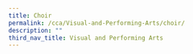 ```yaml
---
title: Choir
permalink: /cca/Visual-and-Performing-Arts/choir/
description: ""
third_nav_title: Visual and Performing Arts
---
```

